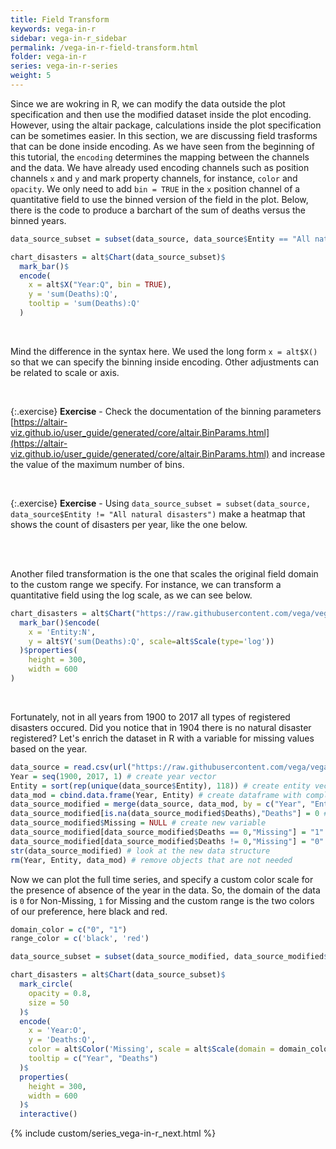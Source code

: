 ```yaml
---
title: Field Transform
keywords: vega-in-r
sidebar: vega-in-r_sidebar
permalink: /vega-in-r-field-transform.html
folder: vega-in-r
series: vega-in-r-series
weight: 5
---
```


Since we are wokring in R, we can modify the data outside the plot specification and then use the modified dataset inside the plot encoding.
However, using the altair package, calculations inside the plot specification can be sometimes easier. In this section, we are discussing field trasforms that can be done inside encoding.
As we have seen from the beginning of this tutorial, the `encoding` determines the mapping between the channels and the data. We have already used encoding channels such as position channels `x` and `y` and mark property channels, for instance, `color` and `opacity`.
We only need to add `bin = TRUE` in the `x` position channel of a quantitative field to use the binned version of the field in the plot.
Below, there is the code to produce a barchart of the sum of deaths versus the binned years.

```R
data_source_subset = subset(data_source, data_source$Entity == "All natural disasters") 

chart_disasters = alt$Chart(data_source_subset)$
  mark_bar()$
  encode(
    x = alt$X("Year:Q", bin = TRUE),
    y = 'sum(Deaths):Q',
    tooltip = 'sum(Deaths):Q'
  )
```

<div id="vis8"></div>
<script type="text/javascript">
    var yourVlSpec = {
  "$schema": "https://vega.github.io/schema/vega-lite/v4.0.0.json",
  "config": {
    "view": {
      "continuousHeight": 300,
      "continuousWidth": 400
    }
  },
  "data": {
    "url": "https://raw.githubusercontent.com/vega/vega-datasets/master/data/disasters.csv"
  },
  "encoding": {
    "tooltip": {
      "aggregate": "sum",
      "field": "Deaths",
      "type": "quantitative"
    },
    "x": {
      "bin": true,
      "field": "Year",
      "type": "quantitative"
    },
    "y": {
      "aggregate": "sum",
      "field": "Deaths",
      "type": "quantitative"
    }
  },
  "mark": "bar",
  "transform": [
    {
      "filter": {
        "equal": "All natural disasters",
        "field": "Entity"
      }
    }
  ]
};
  vegaEmbed('#vis8', yourVlSpec);
</script>

<br/>

Mind the difference in the syntax here. We used the long form `x = alt$X()` so that we can specify the binning inside encoding. Other adjustments can be related to scale or axis.  

<br/>

{:.exercise}
**Exercise** - Check the documentation of the binning parameters [https://altair-viz.github.io/user_guide/generated/core/altair.BinParams.html](https://altair-viz.github.io/user_guide/generated/core/altair.BinParams.html) and increase the value of the maximum number of bins.

<div id="vis9"></div>
<script type="text/javascript">
    var yourVlSpec = {
  "$schema": "https://vega.github.io/schema/vega-lite/v4.0.0.json",
  "config": {
    "view": {
      "continuousHeight": 300,
      "continuousWidth": 400
    }
  },
  "data": {
    "url": "https://raw.githubusercontent.com/vega/vega-datasets/master/data/disasters.csv"
  },
  "encoding": {
    "tooltip": {
      "aggregate": "sum",
      "field": "Deaths",
      "type": "quantitative"
    },
    "x": {
      "bin": {
        "maxbins": 50
      },
      "field": "Year",
      "type": "quantitative"
    },
    "y": {
      "aggregate": "sum",
      "field": "Deaths",
      "type": "quantitative"
    }
  },
  "mark": "bar",
  "transform": [
    {
      "filter": {
        "equal": "All natural disasters",
        "field": "Entity"
      }
    }
  ]
};
  vegaEmbed('#vis9', yourVlSpec);
</script>

<br/>

{:.exercise}
**Exercise** - Using `data_source_subset = subset(data_source, data_source$Entity != "All natural disasters")` make a heatmap that shows the count of disasters per year, like the one below.

<br/>

<div id="vis10"></div>
<script type="text/javascript">
    var yourVlSpec = {
  "$schema": "https://vega.github.io/schema/vega-lite/v4.0.0.json",
  "config": {
    "view": {
      "continuousHeight": 300,
      "continuousWidth": 400
    }
  },
  "data": {
    "url": "https://raw.githubusercontent.com/vega/vega-datasets/master/data/disasters.csv"
  },
  "encoding": {
    "color": {
      "aggregate": "count",
      "field": "Entity",
      "legend": {
        "title": "Count Disasters"
      },
      "type": "quantitative"
    },
    "tooltip": [
      {
        "field": "Year",
        "type": "ordinal"
      },
      {
        "aggregate": "count",
        "field": "Entity",
        "type": "quantitative"
      }
    ],
    "x": {
      "field": "Year",
      "type": "ordinal"
    }
  },
  "height": 100,
  "mark": "rect",
  "selection": {
    "selector028": {
      "bind": "scales",
      "encodings": [
        "x",
        "y"
      ],
      "type": "interval"
    }
  },
  "transform": [
    {
      "filter": {
        "field": "Entity",
        "oneOf": [
          "Drought",
          "Earthquake",
          "Epidemic",
          "Extreme temperature",
          "Extreme weather",
          "Flood",
          "Landslide",
          "Mass movement (dry)",
          "Volcanic activity",
          "Wildfire"
        ]
      }
    }
  ],
  "width": 800
};
  vegaEmbed('#vis10', yourVlSpec);
</script>

<br/>

Another filed transformation is the one that scales the original field domain to the custom range we specify. 
For instance, we can transform a quantitative field using the log scale, as we can see below.


```R
chart_disasters = alt$Chart("https://raw.githubusercontent.com/vega/vega-datasets/master/data/disasters.csv")$
  mark_bar()$encode(
    x = 'Entity:N',
    y = alt$Y('sum(Deaths):Q', scale=alt$Scale(type='log'))
  )$properties(
    height = 300,
    width = 600
) 

```

<div id="vis11"></div>
<script type="text/javascript">
    var yourVlSpec = {
  "$schema": "https://vega.github.io/schema/vega-lite/v4.0.0.json",
  "config": {
    "view": {
      "continuousHeight": 300,
      "continuousWidth": 400
    }
  },
  "data": {
    "url": "https://raw.githubusercontent.com/vega/vega-datasets/master/data/disasters.csv"
  },
  "encoding": {
    "x": {
      "field": "Entity",
      "type": "nominal"
    },
    "y": {
      "aggregate": "sum",
      "field": "Deaths",
      "scale": {
        "type": "log"
      },
      "type": "quantitative"
    }
  },
  "height": 300,
  "mark": "bar",
  "width": 600
};
  vegaEmbed('#vis11', yourVlSpec);
</script>

<br/>

Fortunately, not in all years from 1900 to 2017 all types of registered disasters occured. Did you notice that in 1904 there is no natural disaster registered? 
Let's enrich the dataset in R with a variable for missing values based on the year.

```R
data_source = read.csv(url("https://raw.githubusercontent.com/vega/vega-datasets/master/data/disasters.csv")) # original data
Year = seq(1900, 2017, 1) # create year vector 
Entity = sort(rep(unique(data_source$Entity), 118)) # create entity vector
data_mod = cbind.data.frame(Year, Entity) # create dataframe with complete set of year and entity
data_source_modified = merge(data_source, data_mod, by = c("Year", "Entity"), all = T) # merge df with original data
data_source_modified[is.na(data_source_modified$Deaths),"Deaths"] = 0 # replace NA with zero
data_source_modified$Missing = NULL # create new variable
data_source_modified[data_source_modified$Deaths == 0,"Missing"] = "1" # the value for missing
data_source_modified[data_source_modified$Deaths != 0,"Missing"] = "0" # the value for non-missing
str(data_source_modified) # look at the new data structure
rm(Year, Entity, data_mod) # remove objects that are not needed
```

Now we can plot the full time series, and specify a custom color scale for the presence of absence of the year in the data.
So, the domain of the data is `0` for Non-Missing, `1` for Missing and the custom range is the two colors of our preference, here black and red.

```R
domain_color = c("0", "1")
range_color = c('black', 'red')

data_source_subset = subset(data_source_modified, data_source_modified$Entity == "All natural disasters")

chart_disasters = alt$Chart(data_source_subset)$
  mark_circle(
    opacity = 0.8,
    size = 50
  )$
  encode(
    x = 'Year:O',
    y = 'Deaths:Q',
    color = alt$Color('Missing', scale = alt$Scale(domain = domain_color, range = range_color)),
    tooltip = c("Year", "Deaths")
  )$
  properties(
    height = 300,
    width = 600
  )$
  interactive()
```


<div id="vis12"></div>
<script type="text/javascript">
    var yourVlSpec = {
  "$schema": "https://vega.github.io/schema/vega-lite/v4.0.0.json",
  "config": {
    "view": {
      "continuousHeight": 300,
      "continuousWidth": 400
    }
  },
  "data": {
    "name": "data-7d530dfc1e453b68646c99727cfcb055"
  },
  "datasets": {
    "data-7d530dfc1e453b68646c99727cfcb055": [
      {
        "Deaths": 1267360,
        "Entity": "All natural disasters",
        "Missing": "0",
        "Year": 1900
      },
      {
        "Deaths": 200018,
        "Entity": "All natural disasters",
        "Missing": "0",
        "Year": 1901
      },
      {
        "Deaths": 46037,
        "Entity": "All natural disasters",
        "Missing": "0",
        "Year": 1902
      },
      {
        "Deaths": 6506,
        "Entity": "All natural disasters",
        "Missing": "0",
        "Year": 1903
      },
      {
        "Deaths": 0,
        "Entity": "All natural disasters",
        "Missing": "1",
        "Year": 1904
      },
      {
        "Deaths": 22758,
        "Entity": "All natural disasters",
        "Missing": "0",
        "Year": 1905
      },
      {
        "Deaths": 42970,
        "Entity": "All natural disasters",
        "Missing": "0",
        "Year": 1906
      },
      {
        "Deaths": 1325641,
        "Entity": "All natural disasters",
        "Missing": "0",
        "Year": 1907
      },
      {
        "Deaths": 75033,
        "Entity": "All natural disasters",
        "Missing": "0",
        "Year": 1908
      },
      {
        "Deaths": 1511524,
        "Entity": "All natural disasters",
        "Missing": "0",
        "Year": 1909
      },
      {
        "Deaths": 148233,
        "Entity": "All natural disasters",
        "Missing": "0",
        "Year": 1910
      },
      {
        "Deaths": 102408,
        "Entity": "All natural disasters",
        "Missing": "0",
        "Year": 1911
      },
      {
        "Deaths": 52093,
        "Entity": "All natural disasters",
        "Missing": "0",
        "Year": 1912
      },
      {
        "Deaths": 882,
        "Entity": "All natural disasters",
        "Missing": "0",
        "Year": 1913
      },
      {
        "Deaths": 289,
        "Entity": "All natural disasters",
        "Missing": "0",
        "Year": 1914
      },
      {
        "Deaths": 32167,
        "Entity": "All natural disasters",
        "Missing": "0",
        "Year": 1915
      },
      {
        "Deaths": 300,
        "Entity": "All natural disasters",
        "Missing": "0",
        "Year": 1916
      },
      {
        "Deaths": 2523507,
        "Entity": "All natural disasters",
        "Missing": "0",
        "Year": 1917
      },
      {
        "Deaths": 461113,
        "Entity": "All natural disasters",
        "Missing": "0",
        "Year": 1918
      },
      {
        "Deaths": 5500,
        "Entity": "All natural disasters",
        "Missing": "0",
        "Year": 1919
      },
      {
        "Deaths": 3204224,
        "Entity": "All natural disasters",
        "Missing": "0",
        "Year": 1920
      },
      {
        "Deaths": 1200000,
        "Entity": "All natural disasters",
        "Missing": "0",
        "Year": 1921
      },
      {
        "Deaths": 101243,
        "Entity": "All natural disasters",
        "Missing": "0",
        "Year": 1922
      },
      {
        "Deaths": 255701,
        "Entity": "All natural disasters",
        "Missing": "0",
        "Year": 1923
      },
      {
        "Deaths": 303009,
        "Entity": "All natural disasters",
        "Missing": "0",
        "Year": 1924
      },
      {
        "Deaths": 5832,
        "Entity": "All natural disasters",
        "Missing": "0",
        "Year": 1925
      },
      {
        "Deaths": 427852,
        "Entity": "All natural disasters",
        "Missing": "0",
        "Year": 1926
      },
      {
        "Deaths": 215160,
        "Entity": "All natural disasters",
        "Missing": "0",
        "Year": 1927
      },
      {
        "Deaths": 3004895,
        "Entity": "All natural disasters",
        "Missing": "0",
        "Year": 1928
      },
      {
        "Deaths": 8377,
        "Entity": "All natural disasters",
        "Missing": "0",
        "Year": 1929
      },
      {
        "Deaths": 10572,
        "Entity": "All natural disasters",
        "Missing": "0",
        "Year": 1930
      },
      {
        "Deaths": 3706227,
        "Entity": "All natural disasters",
        "Missing": "0",
        "Year": 1931
      },
      {
        "Deaths": 73296,
        "Entity": "All natural disasters",
        "Missing": "0",
        "Year": 1932
      },
      {
        "Deaths": 34296,
        "Entity": "All natural disasters",
        "Missing": "0",
        "Year": 1933
      },
      {
        "Deaths": 21087,
        "Entity": "All natural disasters",
        "Missing": "0",
        "Year": 1934
      },
      {
        "Deaths": 272817,
        "Entity": "All natural disasters",
        "Missing": "0",
        "Year": 1935
      },
      {
        "Deaths": 5301,
        "Entity": "All natural disasters",
        "Missing": "0",
        "Year": 1936
      },
      {
        "Deaths": 12025,
        "Entity": "All natural disasters",
        "Missing": "0",
        "Year": 1937
      },
      {
        "Deaths": 2225,
        "Entity": "All natural disasters",
        "Missing": "0",
        "Year": 1938
      },
      {
        "Deaths": 563178,
        "Entity": "All natural disasters",
        "Missing": "0",
        "Year": 1939
      },
      {
        "Deaths": 23023,
        "Entity": "All natural disasters",
        "Missing": "0",
        "Year": 1940
      },
      {
        "Deaths": 10195,
        "Entity": "All natural disasters",
        "Missing": "0",
        "Year": 1941
      },
      {
        "Deaths": 1608235,
        "Entity": "All natural disasters",
        "Missing": "0",
        "Year": 1942
      },
      {
        "Deaths": 1910322,
        "Entity": "All natural disasters",
        "Missing": "0",
        "Year": 1943
      },
      {
        "Deaths": 15906,
        "Entity": "All natural disasters",
        "Missing": "0",
        "Year": 1944
      },
      {
        "Deaths": 10376,
        "Entity": "All natural disasters",
        "Missing": "0",
        "Year": 1945
      },
      {
        "Deaths": 35490,
        "Entity": "All natural disasters",
        "Missing": "0",
        "Year": 1946
      },
      {
        "Deaths": 17647,
        "Entity": "All natural disasters",
        "Missing": "0",
        "Year": 1947
      },
      {
        "Deaths": 120131,
        "Entity": "All natural disasters",
        "Missing": "0",
        "Year": 1948
      },
      {
        "Deaths": 120370,
        "Entity": "All natural disasters",
        "Missing": "0",
        "Year": 1949
      },
      {
        "Deaths": 6728,
        "Entity": "All natural disasters",
        "Missing": "0",
        "Year": 1950
      },
      {
        "Deaths": 15042,
        "Entity": "All natural disasters",
        "Missing": "0",
        "Year": 1951
      },
      {
        "Deaths": 8965,
        "Entity": "All natural disasters",
        "Missing": "0",
        "Year": 1952
      },
      {
        "Deaths": 12956,
        "Entity": "All natural disasters",
        "Missing": "0",
        "Year": 1953
      },
      {
        "Deaths": 41872,
        "Entity": "All natural disasters",
        "Missing": "0",
        "Year": 1954
      },
      {
        "Deaths": 6026,
        "Entity": "All natural disasters",
        "Missing": "0",
        "Year": 1955
      },
      {
        "Deaths": 7737,
        "Entity": "All natural disasters",
        "Missing": "0",
        "Year": 1956
      },
      {
        "Deaths": 10603,
        "Entity": "All natural disasters",
        "Missing": "0",
        "Year": 1957
      },
      {
        "Deaths": 3950,
        "Entity": "All natural disasters",
        "Missing": "0",
        "Year": 1958
      },
      {
        "Deaths": 2013242,
        "Entity": "All natural disasters",
        "Missing": "0",
        "Year": 1959
      },
      {
        "Deaths": 39188,
        "Entity": "All natural disasters",
        "Missing": "0",
        "Year": 1960
      },
      {
        "Deaths": 17341,
        "Entity": "All natural disasters",
        "Missing": "0",
        "Year": 1961
      },
      {
        "Deaths": 17370,
        "Entity": "All natural disasters",
        "Missing": "0",
        "Year": 1962
      },
      {
        "Deaths": 37746,
        "Entity": "All natural disasters",
        "Missing": "0",
        "Year": 1963
      },
      {
        "Deaths": 12892,
        "Entity": "All natural disasters",
        "Missing": "0",
        "Year": 1964
      },
      {
        "Deaths": 1565517,
        "Entity": "All natural disasters",
        "Missing": "0",
        "Year": 1965
      },
      {
        "Deaths": 17181,
        "Entity": "All natural disasters",
        "Missing": "0",
        "Year": 1966
      },
      {
        "Deaths": 10103,
        "Entity": "All natural disasters",
        "Missing": "0",
        "Year": 1967
      },
      {
        "Deaths": 21461,
        "Entity": "All natural disasters",
        "Missing": "0",
        "Year": 1968
      },
      {
        "Deaths": 11687,
        "Entity": "All natural disasters",
        "Missing": "0",
        "Year": 1969
      },
      {
        "Deaths": 387507,
        "Entity": "All natural disasters",
        "Missing": "0",
        "Year": 1970
      },
      {
        "Deaths": 18086,
        "Entity": "All natural disasters",
        "Missing": "0",
        "Year": 1971
      },
      {
        "Deaths": 20045,
        "Entity": "All natural disasters",
        "Missing": "0",
        "Year": 1972
      },
      {
        "Deaths": 110555,
        "Entity": "All natural disasters",
        "Missing": "0",
        "Year": 1973
      },
      {
        "Deaths": 87504,
        "Entity": "All natural disasters",
        "Missing": "0",
        "Year": 1974
      },
      {
        "Deaths": 14858,
        "Entity": "All natural disasters",
        "Missing": "0",
        "Year": 1975
      },
      {
        "Deaths": 280469,
        "Entity": "All natural disasters",
        "Missing": "0",
        "Year": 1976
      },
      {
        "Deaths": 22406,
        "Entity": "All natural disasters",
        "Missing": "0",
        "Year": 1977
      },
      {
        "Deaths": 38096,
        "Entity": "All natural disasters",
        "Missing": "0",
        "Year": 1978
      },
      {
        "Deaths": 7341,
        "Entity": "All natural disasters",
        "Missing": "0",
        "Year": 1979
      },
      {
        "Deaths": 23089,
        "Entity": "All natural disasters",
        "Missing": "0",
        "Year": 1980
      },
      {
        "Deaths": 119697,
        "Entity": "All natural disasters",
        "Missing": "0",
        "Year": 1981
      },
      {
        "Deaths": 13973,
        "Entity": "All natural disasters",
        "Missing": "0",
        "Year": 1982
      },
      {
        "Deaths": 461561,
        "Entity": "All natural disasters",
        "Missing": "0",
        "Year": 1983
      },
      {
        "Deaths": 16273,
        "Entity": "All natural disasters",
        "Missing": "0",
        "Year": 1984
      },
      {
        "Deaths": 60232,
        "Entity": "All natural disasters",
        "Missing": "0",
        "Year": 1985
      },
      {
        "Deaths": 10349,
        "Entity": "All natural disasters",
        "Missing": "0",
        "Year": 1986
      },
      {
        "Deaths": 21533,
        "Entity": "All natural disasters",
        "Missing": "0",
        "Year": 1987
      },
      {
        "Deaths": 57464,
        "Entity": "All natural disasters",
        "Missing": "0",
        "Year": 1988
      },
      {
        "Deaths": 12611,
        "Entity": "All natural disasters",
        "Missing": "0",
        "Year": 1989
      },
      {
        "Deaths": 53141,
        "Entity": "All natural disasters",
        "Missing": "0",
        "Year": 1990
      },
      {
        "Deaths": 189707,
        "Entity": "All natural disasters",
        "Missing": "0",
        "Year": 1991
      },
      {
        "Deaths": 18911,
        "Entity": "All natural disasters",
        "Missing": "0",
        "Year": 1992
      },
      {
        "Deaths": 21821,
        "Entity": "All natural disasters",
        "Missing": "0",
        "Year": 1993
      },
      {
        "Deaths": 15590,
        "Entity": "All natural disasters",
        "Missing": "0",
        "Year": 1994
      },
      {
        "Deaths": 27166,
        "Entity": "All natural disasters",
        "Missing": "0",
        "Year": 1995
      },
      {
        "Deaths": 31595,
        "Entity": "All natural disasters",
        "Missing": "0",
        "Year": 1996
      },
      {
        "Deaths": 30124,
        "Entity": "All natural disasters",
        "Missing": "0",
        "Year": 1997
      },
      {
        "Deaths": 62672,
        "Entity": "All natural disasters",
        "Missing": "0",
        "Year": 1998
      },
      {
        "Deaths": 76886,
        "Entity": "All natural disasters",
        "Missing": "0",
        "Year": 1999
      },
      {
        "Deaths": 16667,
        "Entity": "All natural disasters",
        "Missing": "0",
        "Year": 2000
      },
      {
        "Deaths": 39493,
        "Entity": "All natural disasters",
        "Missing": "0",
        "Year": 2001
      },
      {
        "Deaths": 21342,
        "Entity": "All natural disasters",
        "Missing": "0",
        "Year": 2002
      },
      {
        "Deaths": 113558,
        "Entity": "All natural disasters",
        "Missing": "0",
        "Year": 2003
      },
      {
        "Deaths": 244772,
        "Entity": "All natural disasters",
        "Missing": "0",
        "Year": 2004
      },
      {
        "Deaths": 93566,
        "Entity": "All natural disasters",
        "Missing": "0",
        "Year": 2005
      },
      {
        "Deaths": 29893,
        "Entity": "All natural disasters",
        "Missing": "0",
        "Year": 2006
      },
      {
        "Deaths": 22422,
        "Entity": "All natural disasters",
        "Missing": "0",
        "Year": 2007
      },
      {
        "Deaths": 242236,
        "Entity": "All natural disasters",
        "Missing": "0",
        "Year": 2008
      },
      {
        "Deaths": 16037,
        "Entity": "All natural disasters",
        "Missing": "0",
        "Year": 2009
      },
      {
        "Deaths": 329900,
        "Entity": "All natural disasters",
        "Missing": "0",
        "Year": 2010
      },
      {
        "Deaths": 34143,
        "Entity": "All natural disasters",
        "Missing": "0",
        "Year": 2011
      },
      {
        "Deaths": 11619,
        "Entity": "All natural disasters",
        "Missing": "0",
        "Year": 2012
      },
      {
        "Deaths": 22225,
        "Entity": "All natural disasters",
        "Missing": "0",
        "Year": 2013
      },
      {
        "Deaths": 20882,
        "Entity": "All natural disasters",
        "Missing": "0",
        "Year": 2014
      },
      {
        "Deaths": 23893,
        "Entity": "All natural disasters",
        "Missing": "0",
        "Year": 2015
      },
      {
        "Deaths": 10201,
        "Entity": "All natural disasters",
        "Missing": "0",
        "Year": 2016
      },
      {
        "Deaths": 2087,
        "Entity": "All natural disasters",
        "Missing": "0",
        "Year": 2017
      }
    ]
  },
  "encoding": {
    "color": {
      "field": "Missing",
      "scale": {
        "domain": [
          "0",
          "1"
        ],
        "range": [
          "black",
          "red"
        ]
      },
      "type": "nominal"
    },
    "tooltip": [
      {
        "field": "Year",
        "type": "quantitative"
      },
      {
        "field": "Deaths",
        "type": "quantitative"
      }
    ],
    "x": {
      "field": "Year",
      "type": "ordinal"
    },
    "y": {
      "field": "Deaths",
      "type": "quantitative"
    }
  },
  "height": 300,
  "mark": {
    "opacity": 0.8,
    "size": 50,
    "type": "circle"
  },
  "selection": {
    "selector033": {
      "bind": "scales",
      "encodings": [
        "x",
        "y"
      ],
      "type": "interval"
    }
  },
  "width": 600
};
  vegaEmbed('#vis12', yourVlSpec);
</script>



{% include custom/series_vega-in-r_next.html %}
